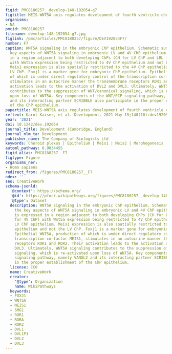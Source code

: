 ```yaml
---
figid: PMC8180257__develop-148-192054-g7
figtitle: MEIS-WNT5A axis regulates development of fourth ventricle choroid plexus
organisms:
- NA
pmcid: PMC8180257
filename: develop-148-192054-g7.jpg
figlink: /pmc/articles/PMC8180257/figure/DEV192054F7/
number: F7
caption: WNT5A signaling in the embryonic ChP epithelium. Schematic summarizing the
  key aspects of WNT5A signaling in embryonic LV and 4V ChP epithelium. Wnt5a is expressed
  in a region adjacent to both developing ChPs (CH for LV ChP and LRL for 4V ChP)
  with Wnt5a expression being restricted to 4V ChP epithelium and not LV ChP epithelium.
  Meis1 expression is also spatially restricted to the 4V ChP epithelium and not the
  LV ChP. Foxj1 is a marker gene for embryonic ChP epithelium. Epithelial WNT5A, production
  of which is under direct regulatory control of the transcription co-factor MEIS1,
  stimulates in an autocrine manner the transmembrane receptors ROR1 and ROR2. Their
  activation leads to the activation of DVL2 and DVL3. Ultimately, WNT5A signaling
  contributes to the suppression of WNT/canonical signaling, which is re-activated
  upon loss of WNT5A. Key components of the WNT/PCP signaling pathway, namely VANGL2
  and its interacting partner SCRIBBLE also participate in the proper establishment
  of the ChP epithelium.
papertitle: MEIS-WNT5A axis regulates development of fourth ventricle choroid plexus.
reftext: Karol Kaiser, et al. Development. 2021 May 15;148(10):dev192054.
year: '2021'
doi: 10.1242/dev.192054
journal_title: Development (Cambridge, England)
journal_nlm_ta: Development
publisher_name: The Company of Biologists Ltd
keywords: Choroid plexus | Epithelium | Meis1 | Meis2 | Morphogenesis | WNT5a
automl_pathway: 0.9034455
figid_alias: PMC8180257__F7
figtype: Figure
organisms_ner:
- Homo sapiens
redirect_from: /figures/PMC8180257__F7
ndex: ''
seo: CreativeWork
schema-jsonld:
  '@context': https://schema.org/
  '@id': https://pfocr.wikipathways.org/figures/PMC8180257__develop-148-192054-g7.html
  '@type': Dataset
  description: WNT5A signaling in the embryonic ChP epithelium. Schematic summarizing
    the key aspects of WNT5A signaling in embryonic LV and 4V ChP epithelium. Wnt5a
    is expressed in a region adjacent to both developing ChPs (CH for LV ChP and LRL
    for 4V ChP) with Wnt5a expression being restricted to 4V ChP epithelium and not
    LV ChP epithelium. Meis1 expression is also spatially restricted to the 4V ChP
    epithelium and not the LV ChP. Foxj1 is a marker gene for embryonic ChP epithelium.
    Epithelial WNT5A, production of which is under direct regulatory control of the
    transcription co-factor MEIS1, stimulates in an autocrine manner the transmembrane
    receptors ROR1 and ROR2. Their activation leads to the activation of DVL2 and
    DVL3. Ultimately, WNT5A signaling contributes to the suppression of WNT/canonical
    signaling, which is re-activated upon loss of WNT5A. Key components of the WNT/PCP
    signaling pathway, namely VANGL2 and its interacting partner SCRIBBLE also participate
    in the proper establishment of the ChP epithelium.
  license: CC0
  name: CreativeWork
  creator:
    '@type': Organization
    name: WikiPathways
  keywords:
  - FOXJ1
  - WNT5A
  - MEIS1
  - SMG1
  - ROR1
  - RORA
  - ROR2
  - DVL1
  - DVL1P1
  - DVL2
  - DVL3
---
```

